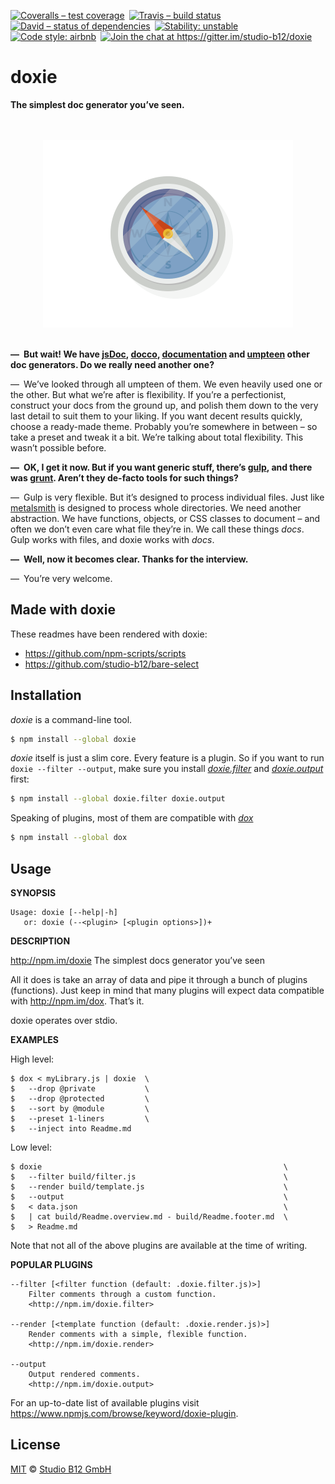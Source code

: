 [![Coveralls – test coverage
](https://img.shields.io/coveralls/studio-b12/doxie.svg?style=flat-square
)](https://coveralls.io/r/studio-b12/doxie
) [![Travis – build status
](https://img.shields.io/travis/studio-b12/doxie/master.svg?style=flat-square
)](https://travis-ci.org/studio-b12/doxie
) [![David – status of dependencies
](https://img.shields.io/david/studio-b12/doxie.svg?style=flat-square
)](https://david-dm.org/studio-b12/doxie
) [![Stability: unstable
](https://img.shields.io/badge/stability-unstable-yellowgreen.svg?style=flat-square
)](https://github.com/studio-b12/doxie/milestones/1.0
) [![Code style: airbnb
](https://img.shields.io/badge/code%20style-airbnb-blue.svg?style=flat-square
)](https://github.com/airbnb/javascript
) [![Join the chat at https://gitter.im/studio-b12/doxie
](https://img.shields.io/badge/GITTER-JOIN%20CHAT%20%E2%86%92-1dce73.svg?style=flat-square
)](https://gitter.im/studio-b12/doxie?utm_source=badge&utm_medium=badge&utm_campaign=pr-badge&utm_content=badge
)




doxie
=====

**The simplest doc generator you’ve seen.**




<p align="center"><a
  title="Graphic by the great Justin Mezzell"
  href="http://justinmezzell.tumblr.com/post/89652317743"
  >
  <br/>
  <br/>
  <img
    src="Readme/Compass.gif"
    width="400"
    height="300"
  />
  <br/>
  <br/>
</a></p>




**— But wait! We have [jsDoc][], [docco][], [documentation][] and [umpteen][] other doc generators. Do we really need another one?**

— We’ve looked through all umpteen of them. We even heavily used one or the other. But what we’re after is flexibility. If you’re a perfectionist, construct your docs from the ground up, and polish them down to the very last detail to suit them to your liking. If you want decent results quickly, choose a ready-made theme. Probably you’re somewhere in between – so take a preset and tweak it a bit. We’re talking about total flexibility. This wasn’t possible before.

**— OK, I get it now. But if you want generic stuff, there’s [gulp][], and there was [grunt][]. Aren’t they de-facto tools for such things?**

— Gulp is very flexible. But it’s designed to process individual files. Just like [metalsmith][] is designed to process whole directories. We need another abstraction. We have functions, objects, or CSS classes to document – and often we don’t even care what file they’re in. We call these things *docs*. Gulp works with files, and doxie works with *docs*.

**— Well, now it becomes clear. Thanks for the interview.**

— You’re very welcome.

[jsDoc]:          http://usejsdoc.org/
[docco]:          http://jashkenas.github.io/docco/
[documentation]:  http://npm.im/documentation
[umpteen]:        https://www.npmjs.com/browse/keyword/documentation
[gulp]:           http://gulpjs.com/
[grunt]:          http://gruntjs.com/
[metalsmith]:     http://www.metalsmith.io/




Made with doxie
---------------

These readmes have been rendered with doxie:

* https://github.com/npm-scripts/scripts
* https://github.com/studio-b12/bare-select




Installation
------------

*doxie* is a command-line tool.

```sh
$ npm install --global doxie
```


*doxie* itself is just a slim core. Every feature is a plugin. So if you want to run `doxie --filter --output`, make sure you install *[doxie.filter][]* and *[doxie.output][]* first:

```sh
$ npm install --global doxie.filter doxie.output
```


Speaking of plugins, most of them are compatible with *[dox][]*

```sh
$ npm install --global dox
```


[doxie.filter]:  http://npm.im/doxie.filter
[doxie.output]:  http://npm.im/doxie.output
[dox]:           http://npm.im/dox




Usage
-----

**SYNOPSIS**

    Usage: doxie [--help|-h]
       or: doxie (--<plugin> [<plugin options>])+


**DESCRIPTION**

http://npm.im/doxie
The simplest docs generator you’ve seen

All it does is take an array of data and pipe it through a bunch of plugins (functions). Just keep in mind that many plugins will expect data compatible with <http://npm.im/dox>. That’s it.

doxie operates over stdio.


**EXAMPLES**

High level:

    $ dox < myLibrary.js | doxie  \
    $   --drop @private           \
    $   --drop @protected         \
    $   --sort by @module         \
    $   --preset 1-liners         \
    $   --inject into Readme.md

Low level:

    $ doxie                                                      \
    $   --filter build/filter.js                                 \
    $   --render build/template.js                               \
    $   --output                                                 \
    $   < data.json                                              \
    $   | cat build/Readme.overview.md - build/Readme.footer.md  \
    $   > Readme.md

Note that not all of the above plugins are available at the time of writing.


**POPULAR PLUGINS**

    --filter [<filter function (default: .doxie.filter.js)>]
        Filter comments through a custom function.
        <http://npm.im/doxie.filter>

    --render [<template function (default: .doxie.render.js)>]
        Render comments with a simple, flexible function.
        <http://npm.im/doxie.render>

    --output
        Output rendered comments.
        <http://npm.im/doxie.output>

For an up-to-date list of available plugins visit <https://www.npmjs.com/browse/keyword/doxie-plugin>.




License
-------

[MIT][] © [Studio B12 GmbH][]

[MIT]:              ./License.md
[Studio B12 GmbH]:  http://www.studio-b12.de
